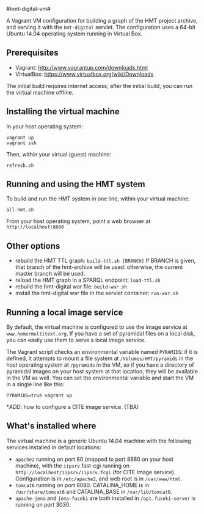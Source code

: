 #hmt-digital-vm#


A Vagrant VM configuration for building a graph of the HMT project archive, and serving it with the `hmt-digital` servlet.  The configuration uses a 64-bit Ubuntu 14.04 operating system running in Virtual Box. 

## Prerequisites

- Vagrant: <http://www.vagrantup.com/downloads.html>
- VirtualBox: <https://www.virtualbox.org/wiki/Downloads>

The initial build requires internet access;  after the initial build, you can
run the virtual machine offline.

## Installing the virtual machine

In your host operating system:

    vagrant up
    vagrant ssh
    
Then, within your virtual (guest) machine:

    
    refresh.sh
    
    

## Running and using the HMT system

To build and run the HMT system in one line, within your virtual machine:

    all-hmt.sh

From your host operating system, point a web browser at `http://localhost:8880`

## Other options



- rebuild the HMT TTL graph: `build-ttl.sh [BRANCH]`  If BRANCH is given, that branch of the hmt-archive
will be used:  otherwise, the current master branch will be used.
- reload the HMT graph in a SPARQL endpoint: `load-ttl.sh`
- rebuild the hmt-digital war file: `build-war.sh`
- install the hmt-digital war file in the servlet container: `run-war.sh`

## Running a local image service

By default, the virtual machine is configured to use the image service at `www.homermultitext.org`.  If you have
a set of pyramidal files on a local disk, you can easily use them to serve a local image service.

The Vagrant script checks an environmental variable named `PYRAMIDS`:  if it is defined, it attempts to mount a file system at `/Volumes/HMT/pyramids` in the host operating system at `/pyramids` in the VM, so if you have a directory of pyramidal images on your host system at that location, they will be available in the VM as well.  You can set the environmental variable and start the VM in a single line like this:

    PYRAMIDS=true vagrant up
    

**ADD*:  how to configure a CITE image service.  (TBA)

## What's installed where

The virtual machine is a generic Ubuntu 14.04 machine with the following services installed in default 
locations:


- `apache2` running on port 80 (mapped to port 8880 on your host machine), with the `iipsrv` fast-cgi running on `http://localhost/iipsrv/iipsrv.fcgi` (for CITE Image service).  Configuration is in `/etc/apache2`, and web root is in `/var/www/html`.
- `tomcat6` running on port 8080.  CATALINA_HOME is in  `/usr/share/tomcat6` and CATALINA_BASE in `/var/lib/tomcat6`.
- `apache-jena` and `jena-fuseki` are both installed in `/opt`.  `fuseki-server` is running on port 3030.

